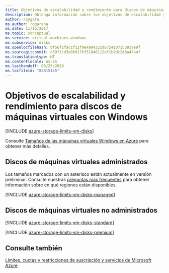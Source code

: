```yaml
---
title: Objetivos de escalabilidad y rendimiento para discos de máquinas virtuales con Windows
description: Obtenga información sobre los objetivos de escalabilidad y rendimiento para los discos de máquina virtual conectados a máquinas virtuales que ejecutan Windows.
author: roygara
ms.author: rogarana
ms.date: 11/15/2017
ms.topic: conceptual
ms.service: virtual-machines-windows
ms.subservice: disks
ms.openlocfilehash: bf56f1fac1f12f9e4994221d672410715393ae9f
ms.sourcegitcommit: d39f2cd3e0b917b351046112ef1b8dc240a47a4f
ms.translationtype: HT
ms.contentlocale: es-ES
ms.lasthandoff: 08/25/2020
ms.locfileid: "88815145"
---
```

# <a name="scalability-and-performance-targets-for-vm-disks-on-windows"></a>Objetivos de escalabilidad y rendimiento para discos de máquinas virtuales con Windows

[!INCLUDE [azure-storage-limits-vm-disks](../../../includes/azure-storage-limits-vm-disks.md)]

Consulte [Tamaños de las máquinas virtuales Windows en Azure](../sizes.md?toc=%2fazure%2fvirtual-machines%2fwindows%2ftoc.json) para obtener más detalles.

## <a name="managed-virtual-machine-disks"></a>Discos de máquinas virtuales administrados

Los tamaños marcados con un asterisco están actualmente en versión preliminar. Consulte nuestras [preguntas más frecuentes](../faq-for-disks.md#new-disk-sizes-managed-and-unmanaged) para obtener información sobre en qué regiones están disponibles.

[!INCLUDE [azure-storage-limits-vm-disks-managed](../../../includes/azure-storage-limits-vm-disks-managed.md)]

## <a name="unmanaged-virtual-machine-disks"></a>Discos de máquinas virtuales no administrados
[!INCLUDE [azure-storage-limits-vm-disks-standard](../../../includes/azure-storage-limits-vm-disks-standard.md)]

[!INCLUDE [azure-storage-limits-vm-disks-premium](../../../includes/azure-storage-limits-vm-disks-premium.md)]

## <a name="see-also"></a>Consulte también

[Límites, cuotas y restricciones de suscripción y servicios de Microsoft Azure](../../azure-resource-manager/management/azure-subscription-service-limits.md)